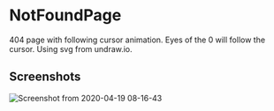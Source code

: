 # NotFoundPage
404 page with following cursor animation. Eyes of the 0 will follow the cursor. Using svg from undraw.io.

## Screenshots
![Screenshot from 2020-04-19 08-16-43](https://user-images.githubusercontent.com/44929757/79690155-36e39f80-8216-11ea-9ace-c455bda82865.png)
